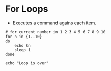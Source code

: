 # For Loops

- Executes a command agains each item.

```shell
# for current_number in 1 2 3 4 5 6 7 8 9 10
for n in {1..10}
do
    echo $n
    sleep 1
done

echo "Loop is over"
```
